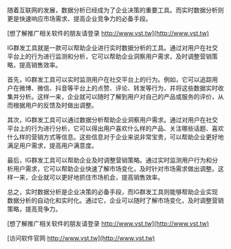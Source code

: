 随着互联网的发展，数据分析已经成为了企业决策的重要工具。而实时数据分析则更是快速响应市场需求、提高企业竞争力的必备手段。

[想了解推广相关软件的朋友请登录 http://www.vst.tw](http://www.vst.tw)

IG群发工具就是一款可以帮助企业进行实时数据分析的工具。通过对用户在社交平台上的行为进行监测和分析，它可以帮助企业洞察用户需求，及时调整营销策略，提高销售效率。

首先，IG群发工具可以实时监测用户在社交平台上的行为。例如，它可以追踪用户在微博、微信、抖音等平台上的点赞、评论、转发等行为，并将这些数据实时收集并分析。这样一来，企业就可以随时了解到用户对自己的产品或服务的评价，从而根据用户的反馈及时做出调整。

其次，IG群发工具可以通过数据分析帮助企业洞察用户需求。通过对用户在社交平台上的行为进行分析，它可以得出用户喜欢什么样的产品、关注哪些话题、喜欢什么样的营销方式等信息。这些信息对于企业来说非常宝贵，可以帮助企业更好地满足用户需求，提高用户满意度。

最后，IG群发工具可以帮助企业及时调整营销策略。通过实时监测用户行为和分析用户需求，它可以帮助企业快速了解市场变化，及时针对市场需求做出调整。这样一来，企业就可以更好地抓住市场机会，提高销售效率。

总之，实时数据分析是企业决策的必备手段，而IG群发工具则能够帮助企业实现数据分析的自动化和实时化。通过它，企业可以随时了解市场变化，及时调整营销策略，提高竞争力。

[想了解推广相关软件的朋友请登录 http://www.vst.tw](http://www.vst.tw)


[访问软件官网 http://www.vst.tw](http://www.vst.tw)
